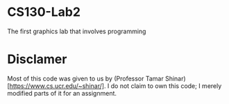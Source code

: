 # CS130-Lab2
The first graphics lab that involves programming

# Disclamer
Most of this code was given to us by (Professor Tamar Shinar)[https://www.cs.ucr.edu/~shinar/]. I do not claim to own this
code; I merely modified parts of it for an assignment.
